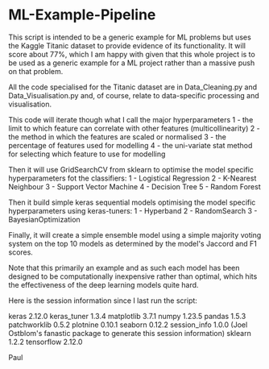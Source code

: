 # ML-Example-Pipeline

This script is intended to be a generic example for ML problems but uses the Kaggle Titanic dataset to provide evidence
of its functionality. It will score about 77%, which I am happy with given that this whole project is to be used as a
generic example for a ML project rather than a massive push on that problem. 

All the code specialised for the Titanic dataset are in Data_Cleaning.py and Data_Visualisation.py and, of course, relate to 
data-specific processing and visualisation. 

This code will iterate though what I call the major hyperparameters
    1 - the limit to which feature can correlate with other features (multicollinearity)
    2 - the method in which the features are scaled or normalised
    3 - the percentage of features used for modelling
    4 - the uni-variate stat method for selecting which feature to use for modelling

Then it will use GridSearchCV from sklearn to optimise the model specific hyperparameters fot the classifiers:
    1 - Logistical Regression
    2 - K-Nearest Neighbour
    3 - Support Vector Machine
    4 - Decision Tree
    5 - Random Forest

Then it build simple keras sequential models optimising the model specific hyperparameters using keras-tuners:
    1 - Hyperband
    2 - RandomSearch
    3 - BayesianOptimization

Finally, it will create a simple ensemble model using a simple majority voting system on the top 10 models as determined
by the model's Jaccord and F1 scores.

Note that this primarily an example and as such each model has been designed to be computationally inexpensive rather
than optimal, which hits the effectiveness of the deep learning models quite hard.

Here is the session information since I last run the script:

keras               2.12.0
keras_tuner         1.3.4
matplotlib          3.7.1
numpy               1.23.5
pandas              1.5.3
patchworklib        0.5.2
plotnine            0.10.1
seaborn             0.12.2
session_info        1.0.0 (Joel Ostblom's fanastic package to generate this session information)
sklearn             1.2.2
tensorflow          2.12.0


Paul

